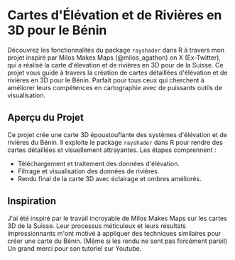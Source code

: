 # Cartes d'Élévation et de Rivières en 3D pour le Bénin

Découvrez les fonctionnalités du package `rayshader` dans R à travers mon projet inspiré par Milos Makes Maps (@milos_agathon) on X (Ex-Twitter), qui a réalisé la carte d'élevation et de rivières en 3D pour de la Suisse. Ce projet vous guide à travers la création de cartes détaillées d'élévation et de rivières en 3D pour le Bénin. Parfait pour tous ceux qui cherchent à améliorer leurs compétences en cartographie avec de puissants outils de visualisation.

## Aperçu du Projet

Ce projet crée une carte 3D époustouflante des systèmes d'élévation et de rivières du Bénin. Il exploite le package `rayshader` dans R pour rendre des cartes détaillées et visuellement attrayantes. Les étapes comprennent :
- Téléchargement et traitement des données d'élévation.
- Filtrage et visualisation des données de rivières.
- Rendu final de la carte 3D avec éclairage et ombres améliorés.

## Inspiration

J'ai été inspiré par le travail incroyable de Milos Makes Maps sur les cartes 3D de la Suisse. Leur processus méticuleux et leurs résultats impressionnants m'ont motivé à appliquer des techniques similaires pour créer une carte du Bénin. (Même si les rendu ne sont pas forcément pareil) Un grand merci pour son tutoriel sur Youtube.
